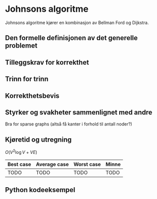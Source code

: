 # Johnsons algoritme
<!-- [K4] Forstå Johnson -->

<!-- 
1. Kjenne den formelle definisjonen av det generelle problemet den løser
2. Kjenne til eventuelle tilleggskrav den stiller for å være korrekt
3. Vite hvordan den oppfører seg; kunne utføre algoritmen, trinn for trinn!
4. Forstå korrekthetsbeviset; hvordan og hvorfor virker algoritmen egentlig?
5. Kjenne til eventuelle styrker eller svakheter, sammenlignet med andre
6. Kjenne kjøretidene under ulike omstendigheter, og forstå utregningen
-->

Johnsons algoritme kjører en kombinasjon av Bellman Ford og Dijkstra.

## Den formelle definisjonen av det generelle problemet
<!-- Et problem er relasjonen mellom input og output -->

## Tilleggskrav for korrekthet
<!-- Korrekhet: algoritmer virker, gir det svaret den skal -->
<!-- Eks: Binary search må ha en sortert liste -->

## Trinn for trinn
<!-- Pseudokode med forklaring -->

## Korrekthetsbevis

## Styrker og svakheter sammenlignet med andre

Bra for sparse graphs (altså få kanter i forhold til antall noder?)

## Kjøretid og utregning
<!-- Under ulike omstendigheter -->

$O(V^2 \log V + VE)$

Best case | Average case | Worst case | Minne
---------|----------|---------|---------
 TODO | TODO | TODO | TODO

## Python kodeeksempel

